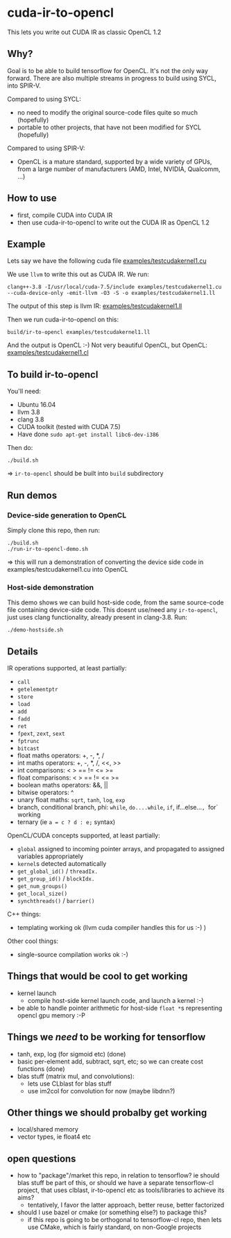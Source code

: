 # cuda-ir-to-opencl

This lets you write out CUDA IR as classic OpenCL 1.2

## Why?

Goal is to be able to build tensorflow for OpenCL.  It's not the only way forward.  There are also multiple streams in progress to build using SYCL, into SPIR-V.

Compared to using SYCL:
- no need to modify the original source-code files quite so much (hopefully)
- portable to other projects, that have not been modified for SYCL (hopefully)

Compared to using SPIR-V:
- OpenCL is a mature standard, supported by a wide variety of GPUs, from a large number of manufacturers (AMD, Intel, NVIDIA, Qualcomm, ...)

## How to use

- first, compile CUDA into CUDA IR
- then use cuda-ir-to-opencl to write out the CUDA IR as OpenCL 1.2

## Example

Lets say we have the following cuda file [examples/testcudakernel1.cu](examples/testcudakernel1.cu)

We use `llvm` to write this out as CUDA IR.  We run:
```
clang++-3.8 -I/usr/local/cuda-7.5/include examples/testcudakernel1.cu --cuda-device-only -emit-llvm -O3 -S -o examples/testcudakernel1.ll
```

The output of this step is llvm IR: [examples/testcudakernel1.ll](examples/testcudakernel1.ll)

Then we run cuda-ir-to-opencl on this:
```
build/ir-to-opencl examples/testcudakernel1.ll
```

And the output is OpenCL :-)  Not very beautiful OpenCL, but OpenCL: [examples/testcudakernel1.cl](examples/testcudakernel1.cl)

## To build ir-to-opencl

You'll need:
- Ubuntu 16.04
- llvm 3.8
- clang 3.8
- CUDA toolkit (tested with CUDA 7.5)
- Have done `sudo apt-get install libc6-dev-i386`

Then do:
```
./build.sh
```
=> `ir-to-opencl` should be built into `build` subdirectory

## Run demos

### Device-side generation to OpenCL

Simply clone this repo, then run:
```
./build.sh
./run-ir-to-opencl-demo.sh
```
=> this will run a demonstration of converting the device side code in examples/testcudakernel1.cu into OpenCL

### Host-side demonstration

This demo shows we can build host-side code, from the same source-code file containing device-side code.
This doesnt use/need any `ir-to-opencl`, just uses clang functionality, already present in clang-3.8.  Run:
```
./demo-hostside.sh
```

## Details

IR operations supported, at least partially:
- `call`
- `getelementptr`
- `store`
- `load`
-  `add`
- `fadd`
- `ret`
- `fpext`, `zext`, `sext`
- `fptrunc`
- `bitcast`
- float maths operators: +, -, *, /
- int maths operators: +, -, *, /, <<, >>
- int comparisons: < > == != <= >=
- float comparisons: < > == != <= >=
- boolean maths operators: &&, ||
- bitwise operators: ^
- unary float maths: `sqrt`, `tanh`, `log`, `exp`
- branch, conditional branch, phi: `while`, `do....while`, `if`, if...else...`, `for` working
- ternary (ie `a = c ? d : e;` syntax)

OpenCL/CUDA concepts supported, at least partially:
- `global` assigned to incoming pointer arrays, and propagated to assigned variables appropriately
- `kernel`s detected automatically
- `get_global_id()` / `threadIx.`
- `get_group_id()` / `blockIdx.`
- `get_num_groups()`
- `get_local_size()`
- `synchthreads()` / `barrier()`

C++ things:
- templating working ok (llvm cuda compiler handles this for us :-) )

Other cool things:
- single-source compilation works ok :-)

## Things that would be cool to get working

- kernel launch
  - compile host-side kernel launch code, and launch a kernel :-)
- be able to handle pointer arithmetic for host-side `float *`s representing opencl gpu memory :-P

## Things we *need* to be working for tensorflow

- tanh, exp, log (for sigmoid etc) (done)
- basic per-element add, subtract, sqrt, etc; so we can create cost functions (done)
- blas stuff (matrix mul, and convolutions):
   - lets use CLblast for blas stuff
   - use im2col for convolution for now (maybe libdnn?)

## Other things we should probalby get working

- local/shared memory
- vector types, ie float4 etc

## open questions

- how to "package"/market this repo, in relation to tensorflow? ie should blas stuff be part of this, or should we have
  a separate tensorflow-cl project, that uses clblast, ir-to-opencl etc as tools/libraries to achieve its aims?
    - tentatively, I favor the latter approach, better reuse, better factorized
- should I use bazel or cmake (or something else?) to package this?
    - if this repo is going to be orthogonal to tensorflow-cl repo, then lets use CMake, which is fairly standard, on
      non-Google projects
